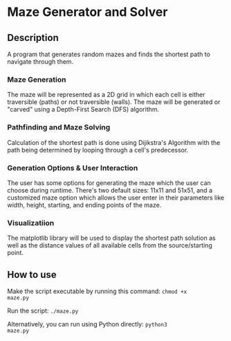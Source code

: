 # Maze Generator and Solver

## Description
A program that generates random mazes and finds the shortest path to navigate through them.

### Maze Generation
The maze will be represented as a 2D grid in which each cell is either traversible (paths) or not traversible (walls). The maze will be generated or "carved" using a Depth-First Search (DFS) algorithm.

### Pathfinding and Maze Solving
Calculation of the shortest path is done using Dijikstra's Algorithm with the path being determined by looping through a cell's predecessor.

### Generation Options & User Interaction
The user has some options for generating the maze which the user can choose during runtime. There's two default sizes: 11x11 and 51x51, and a customized maze option which allows the user enter in their parameters like width, height, starting, and ending points of the maze.

### Visualizatiion
The matplotlib library will be used to display the shortest path solution as well as the distance values of all available cells from the source/starting point.

## How to use
Make the script executable by running this command:
<code>chmod +x maze.py </code>

Run the script:
<code>./maze.py</code>

Alternatively, you can run using Python directly:
<code>python3 maze.py</code>